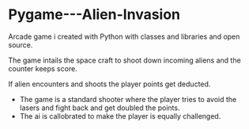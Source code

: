 
# Pygame---Alien-Invasion
Arcade game i created with Python with classes and libraries and open source.

The game intails the space craft to shoot down incoming aliens and the counter keeps score. 

If alien encounters and shoots the player points get deducted.

- The game is a standard shooter where the player tries to avoid the lasers and fight back and get doubled the points.
- The ai is callobrated to make the player is equally challenged.



